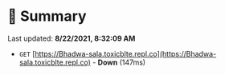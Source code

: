 # 📖 Summary
Last updated: **8/22/2021, 8:32:09 AM**

- `GET` [https://Bhadwa-sala.toxicblte.repl.co](https://Bhadwa-sala.toxicblte.repl.co) - **Down** (147ms)
